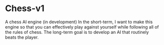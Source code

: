 # Chess-v1
A chess AI engine (in development)
In the short-term, I want to make this engine so that you can effectively play against yourself while following all of the rules of chess.
The long-term goal is to develop an AI that routinely beats the player.
